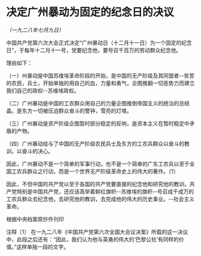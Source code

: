 # 决定广州暴动为固定的纪念日的决议

*（一九二八年七月九日）*

中国共产党第六次大会正式决定“广州暴动日（十二月十一日）为一个固定的纪念日”，于每年十二月十一号，党要纪念他，要号召千百万的劳动群众纪念他。

理由如下：

（一）州暴动是中国苏维埃革命阶段的开始，是中国的无产阶级及其同盟者--贫苦的农民，兵士，开始单独的用自己的血，力量和勇气，企图推翻一切恶势力而建立我们自己的政权--苏维埃政权。

（二）广州暴动是中国的工农群众用自己的力量企图推倒帝国主义的统治的总结晶，是东方一切被压迫群众奋斗的警钟，雪亮的灯塔。

（三）广州暴动是资产阶级企图暂时部分稳定的反响，是资本主义在暂时稳定中矛盾的产物。

（四）广州暴动给与了中国的无产阶级农民兵士及东方的工农兵群众以奋斗的教训，以奋斗的决心。

因此，广州暴动不是一个简单的军事行动，也不是一个简单的广东工农兵以至于全国工农兵群众之行动，而是一个世界无产阶级革命史上的伟大的著作。〔1〕

因此，不但中国的共产党以至于各国的共产党要直接的纪念他和研究他的教训，共产党特别是中国共产党，还应该高举着鲜红旗帜--苏维埃的旗帜--号召成千成万的工农兵群众去纪念他，去研究他的教训，去完成他的伟大的历史事业。--社会主义革命。

根据中央档案原抄件刊印

注释〔1〕 在一九二八年《中国共产党第六次全国大会议决案》所载的这一决议中，此段之后还有：“因此，我们认为他与英勇的伟大的‘巴黎公社’有同样的价值。”这样单独一段的文字。